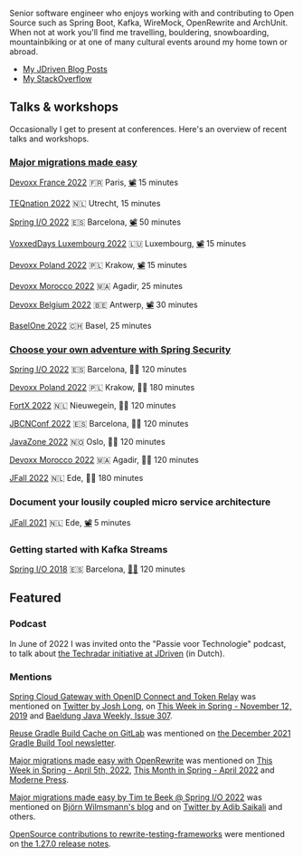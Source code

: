 Senior software engineer who enjoys working with and contributing to Open Source such as Spring Boot, Kafka, WireMock, OpenRewrite and ArchUnit.
When not at work you'll find me travelling, bouldering, snowboarding, mountainbiking or at one of many cultural events around my home town or abroad.

- [My JDriven Blog Posts](https://blog.jdriven.com/author/tim-te-beek/)
- [My StackOverflow](https://stackoverflow.com/users/53444/tim)

## Talks & workshops

Occasionally I get to present at conferences.
Here's an overview of recent talks and workshops.

### [Major migrations made easy](https://timtebeek.github.io/major-migrations-made-easy-slides/1)

[Devoxx France 2022](https://cfp.devoxx.fr/2022/talk/TPL-7294/Major_migrations_made_easy)
🇫🇷 Paris,
[📽️](https://www.youtube.com/watch?v=r_jFBDTPKSc) 15 minutes

[TEQnation 2022](https://teqnation.com/speakers-2022/)
🇳🇱 Utrecht,
15 minutes

[Spring I/O 2022](https://2022.springio.net/sessions/major-migrations-made-easy)
🇪🇸 Barcelona,
[📽️](https://www.youtube.com/watch?v=d8xU24x7Jqo) 50 minutes

[VoxxedDays Luxembourg 2022](https://cfp-voxxed-lux.yajug.org/2022/talk/EIY-8151/Major_migrations_made_easy)
🇱🇺 Luxembourg,
[📽️](https://www.youtube.com/watch?v=6qLe-tZ9Kv0) 15 minutes

[Devoxx Poland 2022](https://devoxx.pl/talk-details/?id=2311)
🇵🇱 Krakow,
[📽️](https://www.youtube.com/watch?v=rg1TcaHv-24) 15 minutes

[Devoxx Morocco 2022](https://devoxx.ma/talk/?id=8815)
🇲🇦 Agadir,
25 minutes

[Devoxx Belgium 2022](https://devoxx.be/talk/?id=16776)
🇧🇪 Antwerp,
[📽️](https://www.youtube.com/watch?v=7fslFKkCkxg)  30 minutes

[BaselOne 2022](https://www.baselone.ch/speech.html?id=04AF2172-A549-47BD-8731-79E4CAC3496D)
🇨🇭 Basel,
25 minutes

### [Choose your own adventure with Spring Security](https://github.com/timtebeek/spring-security-workshop)

[Spring I/O 2022](https://2022.springio.net/sessions/choose-your-own-adventure-with-spring-security-workshop)
🇪🇸 Barcelona,
🧑‍💻 120 minutes

[Devoxx Poland 2022](https://devoxx.pl/talk-details/?id=3160)
🇵🇱 Krakow,
🧑‍💻 180 minutes

[FortX 2022](https://www.fortx.jdriven.com/)
🇳🇱 Nieuwegein,
🧑‍💻 120 minutes

[JBCNConf 2022](https://www.jbcnconf.com/2022/infoTalk.html?id=621909084010570ba9b6dd6c)
🇪🇸 Barcelona,
🧑‍💻 120 minutes

[JavaZone 2022](https://2022.javazone.no/#/workshops/ea79977f-0613-4fe2-b24a-320b1ce01a4e)
🇳🇴 Oslo,
🧑‍💻 120 minutes

[Devoxx Morocco 2022](https://devoxx.ma/talk/?id=7362)
🇲🇦 Agadir,
🧑‍💻 120 minutes

[JFall 2022](https://jfall.nl/timetable-2022/)
🇳🇱 Ede,
🧑‍💻 180 minutes

### Document your lousily coupled micro service architecture

[JFall 2021](https://2021.jfall.nl/speakers-2021/)
🇳🇱 Ede,
[📽️](https://youtu.be/Y5MfzYjTBX8?t=2142) 5 minutes

### Getting started with Kafka Streams

[Spring I/O 2018](https://2018.springio.net/speakers/tim-te-beek)
🇪🇸 Barcelona,
[🧑‍💻](https://github.com/jresoort/kafkastreams-workshop)
120 minutes

## Featured

### Podcast
In June of 2022 I was invited onto the "Passie voor Technologie" podcast, to talk about [the Techradar initiative at JDriven](https://open.spotify.com/episode/7GmstXlZ9Rt6KNokULk1gj) (in Dutch).

### Mentions

[Spring Cloud Gateway with OpenID Connect and Token Relay](https://blog.jdriven.com/2019/11/spring-cloud-gateway-with-openid-connect-and-token-relay/)
was mentioned on [Twitter by Josh Long](https://twitter.com/starbuxman/status/1193343417910063104), on [This Week in Spring - November 12, 2019](https://spring.io/blog/2019/11/11/this-week-in-spring-november-12-2019) and [Baeldung Java Weekly, Issue 307](https://www.baeldung.com/java-weekly-307).

[Reuse Gradle Build Cache on GitLab](https://blog.jdriven.com/2021/11/reuse-gradle-build-cache-on-gitlab/) was mentioned on [the December 2021 Gradle Build Tool newsletter](https://newsletter.gradle.com/2021/12).

[Major migrations made easy with OpenRewrite](https://blog.jdriven.com/2022/03/major-migrations-made-easy-with-openrewrite/) was mentioned on [This Week in Spring - April 5th, 2022](https://spring.io/blog/2022/04/05/this-week-in-spring-april-5th-2022), [This Month in Spring - April 2022](https://tanzu.vmware.com/content/blog/this-month-in-spring-april-2022) and [Moderne Press](https://www.moderne.io/press).

[Major migrations made easy by Tim te Beek @ Spring I/O 2022](https://www.youtube.com/watch?v=d8xU24x7Jqo) was mentioned on [Björn Wilmsmann's blog](https://bjoernkw.com/2022/07/10/major-migrations-made-easy-by-tim-te-beek-spring-i-o-2022/) and on [Twitter by Adib Saikali](https://twitter.com/asaikali/status/1536499296471752704) and others.

[OpenSource contributions to rewrite-testing-frameworks](https://github.com/openrewrite/rewrite-testing-frameworks/commits?author=timtebeek) were mentioned on [the 1.27.0 release notes](https://github.com/openrewrite/rewrite-testing-frameworks/releases/tag/v1.27.0).
